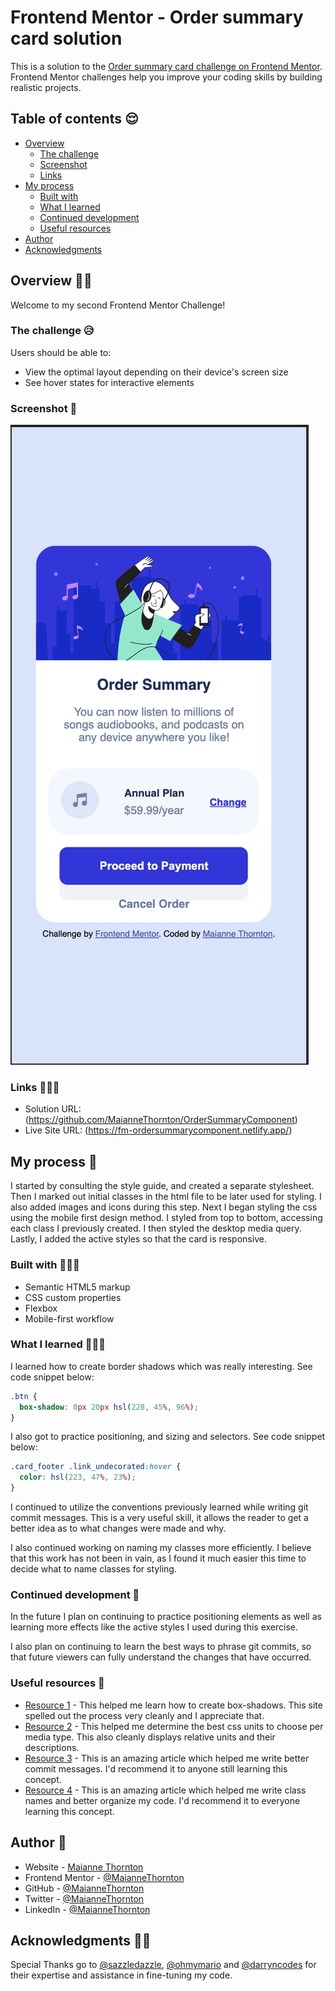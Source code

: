 # Frontend Mentor - Order summary card solution

This is a solution to the [Order summary card challenge on Frontend Mentor](https://www.frontendmentor.io/challenges/order-summary-component-QlPmajDUj). Frontend Mentor challenges help you improve your coding skills by building realistic projects.

## Table of contents 😌

- [Overview](#overview)
  - [The challenge](#the-challenge)
  - [Screenshot](#screenshot)
  - [Links](#links)
- [My process](#my-process)
  - [Built with](#built-with)
  - [What I learned](#what-i-learned)
  - [Continued development](#continued-development)
  - [Useful resources](#useful-resources)
- [Author](#author)
- [Acknowledgments](#acknowledgments)

## Overview 👋🏾

Welcome to my second Frontend Mentor Challenge!

### The challenge 😥

Users should be able to:

- View the optimal layout depending on their device's screen size
- See hover states for interactive elements

### Screenshot 🌇

![](./screenshot.png)

### Links 👩🏾‍💻

- Solution URL: (https://github.com/MaianneThornton/OrderSummaryComponent)
- Live Site URL: (https://fm-ordersummarycomponent.netlify.app/)

## My process 💭

I started by consulting the style guide, and created a separate stylesheet. Then I marked out initial classes in the html file to be later used for styling. I also added images and icons during this step. Next I began styling the css using the mobile first design method. I styled from top to bottom, accessing each class I previously created. I then styled the desktop media query. Lastly, I added the active styles so that the card is responsive.

### Built with 👷🏾‍♀️

- Semantic HTML5 markup
- CSS custom properties
- Flexbox
- Mobile-first workflow

### What I learned 👩🏾‍🏫

I learned how to create border shadows which was really interesting. See code snippet below:

```css
.btn {
  box-shadow: 0px 20px hsl(228, 45%, 96%);
}
```

I also got to practice positioning, and sizing and selectors. See code snippet below:

```css
.card_footer .link_undecorated:hover {
  color: hsl(223, 47%, 23%);
}
```

I continued to utilize the conventions previously learned while writing git commit messages. This is a very useful skill, it allows the reader to get a better idea as to what changes were made and why.

I also continued working on naming my classes more efficiently. I believe that this work has not been in vain, as I found it much easier this time to decide what to name classes for styling.

### Continued development 🔮

In the future I plan on continuing to practice positioning elements as well as learning more effects like the active styles I used during this exercise.

I also plan on continuing to learn the best ways to phrase git commits, so that future viewers can fully understand the changes that have occurred.

### Useful resources 📖

- [Resource 1](https://developer.mozilla.org/en-US/docs/Web/CSS/box-shadow) - This helped me learn how to create box-shadows. This site spelled out the process very cleanly and I appreciate that.
- [Resource 2](https://gist.github.com/basham/2175a16ab7c60ce8e001) - This helped me determine the best css units to choose per media type. This also cleanly displays relative units and their descriptions.
- [Resource 3](https://www.freecodecamp.org/news/how-to-write-better-git-commit-messages/) - This is an amazing article which helped me write better commit messages. I'd recommend it to anyone still learning this concept.
- [Resource 4](https://9elements.com/bem-cheat-sheet/) - This is an amazing article which helped me write class names and better organize my code. I'd recommend it to everyone learning this concept.

## Author 🔎

- Website - [Maianne Thornton](https://www.maiannethornton.com/)
- Frontend Mentor - [@MaianneThornton](https://www.frontendmentor.io/profile/MaianneThornton)
- GitHub - [@MaianneThornton](GitHub.com/MaianneThornton)
- Twitter - [@MaianneThornton](https://twitter.com/MaianneThornton)
- LinkedIn - [@MaianneThornton](https://www.linkedin.com/in/maiannethornton/)

## Acknowledgments 🙏🏾

Special Thanks go to [@sazzledazzle](https://www.frontendmentor.io/profile/sazzledazzle), [@ohmymario](https://www.frontendmentor.io/profile/ohmymario) and [@darryncodes](https://www.frontendmentor.io/profile/darryncodes) for their expertise and assistance in fine-tuning my code.
